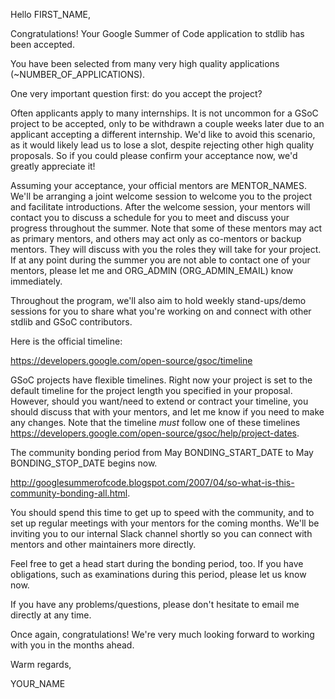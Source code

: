 Hello FIRST_NAME,

Congratulations! Your Google Summer of Code application to stdlib has been accepted.

You have been selected from many very high quality applications (~NUMBER_OF_APPLICATIONS).

One very important question first: do you accept the project?

Often applicants apply to many internships. It is not uncommon for a GSoC project to be accepted, only to be withdrawn a couple weeks later due to an applicant accepting a different internship. We'd like to avoid this scenario, as it would likely lead us to lose a slot, despite rejecting other high quality proposals. So if you could please confirm your acceptance now, we'd greatly appreciate it!

Assuming your acceptance, your official mentors are MENTOR_NAMES. We'll be arranging a joint welcome session to welcome you to the project and facilitate introductions. After the welcome session, your mentors will contact you to discuss a schedule for you to meet and discuss your progress throughout the summer. Note that some of these mentors may act as primary mentors, and others may act only as co-mentors or backup mentors. They will discuss with you the roles they will take for your project. If at any point during the summer you are not able to contact one of your mentors, please let me and ORG_ADMIN (ORG_ADMIN_EMAIL) know immediately.

Throughout the program, we'll also aim to hold weekly stand-ups/demo sessions for you to share what you're working on and connect with other stdlib and GSoC contributors.

Here is the official timeline:

https://developers.google.com/open-source/gsoc/timeline

GSoC projects have flexible timelines. Right now your project is set to the default timeline for the project length you specified in your proposal. However, should you want/need to extend or contract your timeline, you should discuss that with your mentors, and let me know if you need to make any changes. Note that the timeline *must* follow one of these timelines https://developers.google.com/open-source/gsoc/help/project-dates.

The community bonding period from May BONDING_START_DATE to May BONDING_STOP_DATE begins now.

http://googlesummerofcode.blogspot.com/2007/04/so-what-is-this-community-bonding-all.html.

You should spend this time to get up to speed with the community, and to set up regular meetings with your mentors for the coming months. We'll be inviting you to our internal Slack channel shortly so you can connect with mentors and other maintainers more directly.

Feel free to get a head start during the bonding period, too. If you have obligations, such as examinations during this period, please let us know now.

If you have any problems/questions, please don't hesitate to email me directly at any time.

Once again, congratulations! We're very much looking forward to working with you in the months ahead.

Warm regards,

YOUR_NAME
